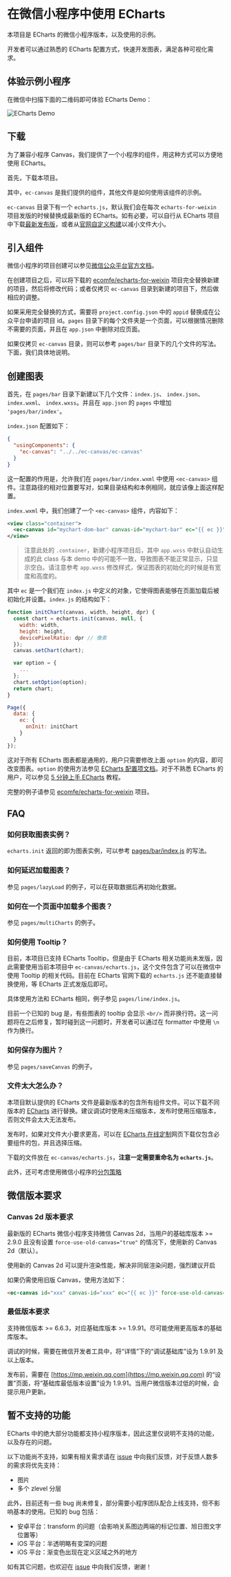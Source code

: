 # 在微信小程序中使用 ECharts

本项目是 ECharts 的微信小程序版本，以及使用的示例。

开发者可以通过熟悉的 ECharts 配置方式，快速开发图表，满足各种可视化需求。

## 体验示例小程序

在微信中扫描下面的二维码即可体验 ECharts Demo：

![ECharts Demo](img/weixin-app.jpg)

## 下载

为了兼容小程序 Canvas，我们提供了一个小程序的组件，用这种方式可以方便地使用 ECharts。

首先，下载本项目。

其中，`ec-canvas` 是我们提供的组件，其他文件是如何使用该组件的示例。

`ec-canvas` 目录下有一个 `echarts.js`，默认我们会在每次 `echarts-for-weixin` 项目发版的时候替换成最新版的 ECharts。如有必要，可以自行从 ECharts 项目中下载[最新发布版](https://github.com/ecomfe/echarts/releases)，或者从[官网自定义构建](http://echarts.baidu.com/builder.html)以减小文件大小。

## 引入组件

微信小程序的项目创建可以参见[微信公众平台官方文档](https://developers.weixin.qq.com/miniprogram/dev/framework/quickstart/)。

在创建项目之后，可以将下载的 [ecomfe/echarts-for-weixin](https://github.com/ecomfe/echarts-for-weixin) 项目完全替换新建的项目，然后将修改代码；或者仅拷贝 `ec-canvas` 目录到新建的项目下，然后做相应的调整。

如果采用完全替换的方式，需要将 `project.config.json` 中的 `appid` 替换成在公众平台申请的项目 id。`pages` 目录下的每个文件夹是一个页面，可以根据情况删除不需要的页面，并且在 `app.json` 中删除对应页面。

如果仅拷贝 `ec-canvas` 目录，则可以参考 `pages/bar` 目录下的几个文件的写法。下面，我们具体地说明。


## 创建图表

首先，在 `pages/bar` 目录下新建以下几个文件：`index.js`、 `index.json`、 `index.wxml`、 `index.wxss`。并且在 `app.json` 的 `pages` 中增加 `'pages/bar/index'`。

`index.json` 配置如下：

```json
{
  "usingComponents": {
    "ec-canvas": "../../ec-canvas/ec-canvas"
  }
}
```

这一配置的作用是，允许我们在 `pages/bar/index.wxml` 中使用 `<ec-canvas>` 组件。注意路径的相对位置要写对，如果目录结构和本例相同，就应该像上面这样配置。

`index.wxml` 中，我们创建了一个 `<ec-canvas>` 组件，内容如下：

```xml
<view class="container">
  <ec-canvas id="mychart-dom-bar" canvas-id="mychart-bar" ec="{{ ec }}"></ec-canvas>
</view>
```

> 注意此处的 `.container`，新建小程序项目后，其中 `app.wxss` 中默认自动生成的此 class 与本 demo 中的可能不一致，导致图表不能正常显示，只显示空白。请注意参考 `app.wxss` 修改样式，保证图表的初始化的时候是有宽度和高度的。

其中 `ec` 是一个我们在 `index.js` 中定义的对象，它使得图表能够在页面加载后被初始化并设置。`index.js` 的结构如下：

```js
function initChart(canvas, width, height, dpr) {
  const chart = echarts.init(canvas, null, {
    width: width,
    height: height,
    devicePixelRatio: dpr // 像素
  });
  canvas.setChart(chart);

  var option = {
    ...
  };
  chart.setOption(option);
  return chart;
}

Page({
  data: {
    ec: {
      onInit: initChart
    }
  }
});
```

这对于所有 ECharts 图表都是通用的，用户只需要修改上面 `option` 的内容，即可改变图表。`option` 的使用方法参见 [ECharts 配置项文档](http://echarts.baidu.com/option.html)。对于不熟悉 ECharts 的用户，可以参见 [5 分钟上手 ECharts](http://echarts.baidu.com/tutorial.html#5%20%E5%88%86%E9%92%9F%E4%B8%8A%E6%89%8B%20ECharts) 教程。

完整的例子请参见 [ecomfe/echarts-for-weixin](https://github.com/ecomfe/echarts-for-weixin) 项目。

## FAQ
### 如何获取图表实例？

`echarts.init` 返回的即为图表实例，可以参考 [pages/bar/index.js](/blob/master/pages/bar/index.js) 的写法。

### 如何延迟加载图表？

参见 `pages/lazyLoad` 的例子，可以在获取数据后再初始化数据。

### 如何在一个页面中加载多个图表？

参见 `pages/multiCharts` 的例子。

### 如何使用 Tooltip？

目前，本项目已支持 ECharts Tooltip，但是由于 ECharts 相关功能尚未发版，因此需要使用当前本项目中 `ec-canvas/echarts.js`，这个文件包含了可以在微信中使用 Tooltip 的相关代码。目前在 ECharts 官网下载的 `echarts.js` 还不能直接替换使用，等 ECharts 正式发版后即可。

具体使用方法和 ECharts 相同，例子参见 `pages/line/index.js`。

目前一个已知的 bug 是，有些图表的 tooltip 会显示 `<br/>` 而非换行符。这一问题将在之后修复，暂时碰到这一问题时，开发者可以通过在 formatter 中使用 `\n` 作为换行。

### 如何保存为图片？

参见 `pages/saveCanvas` 的例子。

### 文件太大怎么办？

本项目默认提供的 ECharts 文件是最新版本的包含所有组件文件。可以下载不同版本的 [ECharts](https://github.com/apache/incubator-echarts/blob/master/dist/) 进行替换。建议调试时使用未压缩版本，发布时使用压缩版本，否则文件会太大无法发布。

发布时，如果对文件大小要求更高，可以在 [ECharts 在线定制](http://echarts.baidu.com/builder.html)网页下载仅包含必要组件的包，并且选择压缩。

下载的文件放在 `ec-canvas/echarts.js`，**注意一定需要重命名为 `echarts.js`**。

此外，还可考虑使用微信小程序的[分包策略](https://developers.weixin.qq.com/miniprogram/dev/framework/subpackages/independent.html)

## 微信版本要求

### Canvas 2d 版本要求

最新版的 ECharts 微信小程序支持微信 Canvas 2d，当用户的基础库版本 >= 2.9.0 且没有设置 `force-use-old-canvas="true"` 的情况下，使用新的 Canvas 2d（默认）。

使用新的 Canvas 2d 可以提升渲染性能，解决非同层渲染问题，强烈建议开启

如果仍需使用旧版 Canvas，使用方法如下：

```html
<ec-canvas id="xxx" canvas-id="xxx" ec="{{ ec }}" force-use-old-canvas="true"></ec-canvas>
```

### 最低版本要求

支持微信版本 >= 6.6.3，对应基础库版本 >= 1.9.91。尽可能使用更高版本的基础库版本。

调试的时候，需要在微信开发者工具中，将“详情”下的“调试基础库”设为 1.9.91 及以上版本。

发布前，需要在 [https://mp.weixin.qq.com](https://mp.weixin.qq.com) 的“设置”页面，将“基础库最低版本设置”设为 1.9.91。当用户微信版本过低的时候，会提示用户更新。


## 暂不支持的功能

ECharts 中的绝大部分功能都支持小程序版本，因此这里仅说明不支持的功能，以及存在的问题。

以下功能尚不支持，如果有相关需求请在 [issue](https://github.com/ecomfe/echarts-for-weixin/issues) 中向我们反馈，对于反馈人数多的需求将优先支持：

- 图片
- 多个 zlevel 分层

此外，目前还有一些 bug 尚未修复，部分需要小程序团队配合上线支持，但不影响基本的使用。已知的 bug 包括：

- 安卓平台：transform 的问题（会影响关系图边两端的标记位置、旭日图文字位置等）
- iOS 平台：半透明略有变深的问题
- iOS 平台：渐变色出现在定义区域之外的地方

如有其它问题，也欢迎在 [issue](https://github.com/ecomfe/echarts-for-weixin/issues) 中向我们反馈，谢谢！
